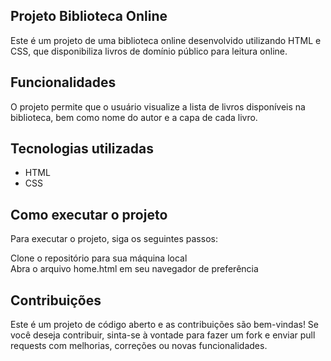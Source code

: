 ## Projeto Biblioteca Online
Este é um projeto de uma biblioteca online desenvolvido utilizando HTML e CSS, que disponibiliza livros de domínio público para leitura online.

## Funcionalidades
O projeto permite que o usuário visualize a lista de livros disponíveis na biblioteca, bem como nome do autor e a capa de cada livro.

## Tecnologias utilizadas
- HTML <br>
- CSS
## Como executar o projeto
Para executar o projeto, siga os seguintes passos:

Clone o repositório para sua máquina local <br>
Abra o arquivo home.html em seu navegador de preferência
## Contribuições
Este é um projeto de código aberto e as contribuições são bem-vindas! Se você deseja contribuir, sinta-se à vontade para fazer um fork e enviar pull requests com melhorias, correções ou novas funcionalidades.
